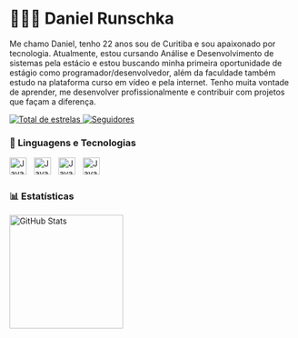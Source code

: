 # 👨🏻‍💻 Daniel Runschka


Me chamo Daniel, tenho 22 anos  sou de Curitiba e sou apaixonado por tecnologia. Atualmente, estou cursando Análise e Desenvolvimento de sistemas pela estácio e estou buscando minha primeira oportunidade de estágio como programador/desenvolvedor, além da faculdade também estudo na plataforma curso em vídeo e pela internet. Tenho muita vontade de aprender, me desenvolver profissionalmente e contribuir com projetos que façam a diferença.


<p align="left">



<a href="https://github.com/Danielrunshcka?tab=repositories&sort=stargazers">
        <img 
            alt="Total de estrelas" 
            title="Total de estrelas GitHub" 
            src="https://custom-icon-badges.demolab.com/github/stars/danielrunschka?color=55960c&style=for-the-badge&labelColor=488207&logo=star&label=estrelas"
        />
    </a>
     <a href="https://github.com/danielrunschka?tab=followers">
        <img 
            alt="Seguidores" 
            title="Me siga no GitHub" 
            src="https://custom-icon-badges.demolab.com/github/followers/danielrunschka?color=236ad3&labelColor=1155ba&style=for-the-badge&logo=github&label=Seguidores&logoColor=white"
             />
    </a>
</p>

### 🤖 Linguagens e Tecnologias


<img align="left" 
    alt="JavaScript" 
    title="JavaScript"
    width="30px" 
    style="padding-right: 10px;" 
     src="https://cdn.jsdelivr.net/gh/devicons/devicon@latest/icons/javascript/javascript-original.svg" />

<img align="left" 
    alt="JavaScript" 
    title="JavaScript"
    width="30px" 
    style="padding-right: 10px;"
     src="https://cdn.jsdelivr.net/gh/devicons/devicon@latest/icons/html5/html5-original.svg" />

<img align="left" 
    alt="JavaScript" 
    title="JavaScript"
    width="30px" 
    style="padding-right: 10px;"
    src="https://cdn.jsdelivr.net/gh/devicons/devicon@latest/icons/css3/css3-original.svg" />
  <img align="left" 
     alt="JavaScript" 
     title="JavaScript"
     width="30px" 
     style="padding-right: 10px;"
     src="https://cdn.jsdelivr.net/gh/devicons/devicon@latest/icons/c/c-original.svg" 
    />
          
 <br/>
 <br/>

### 📊 Estatísticas

<p>
  <img 
    align="left" 
    alt="GitHub Stats" 
    height="200" 
    style="padding-right: 10px;" 
    src="https://github-readme-stats.vercel.app/api?username=danielrunschka&show_icons=true&theme=radical&include_all_commits=true&locale=pt-br" 
  />

 


 



